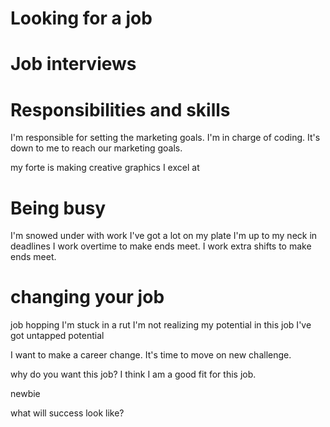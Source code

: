 # Looking for a job
 
# Job interviews

# Responsibilities and skills
 I'm responsible for setting the marketing goals. 
 I'm in charge of coding. 
 It's down to me to reach our marketing goals.

my forte is making creative graphics
I excel at

# Being busy
I'm snowed under with work
I've got a lot on my plate
I'm up to my neck in deadlines
I work overtime to make ends meet.
I work extra shifts to make ends meet.

# changing your job
job hopping
I'm stuck in a rut
I'm not realizing my potential in this job
I've got untapped potential

I want to make a career change.
It's time to move on new challenge.

why do you want this job?
I think I am a good fit for this job.

newbie

 what will success look like?